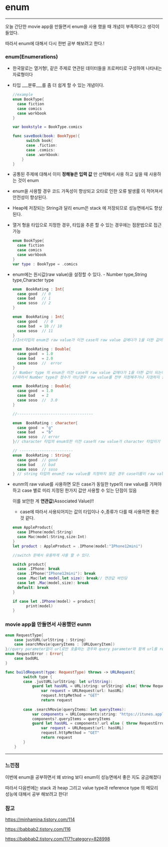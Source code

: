 # enum

---

오늘 간단한 movie app을 만들면서 enum을 사용 했을 때 개념이 부족하다고 생각이 들었다.

따라서 enum에 대해서 다시 한번 공부 해보려고 한다.!

### enum(Enumerations)

* 한국말로는 열거형!, 같은 주제로 연관된 데이터들을 프로퍼티로 구성하여 나타내는 자료형이다

* 타입 ___분류___를 좀 더 쉽게 할 수 있는 개념이다.

  ~~~swift
  //example
  enum BookType{
  	case fiction
  	case comics
  	case workbook
  }
  
  var bookstyle = BookType.comics
  
  func saveBook(book: BookType){
    	switch book{
        case .fiction:
        case .comics:
        case .workbook:
      }
  }
  ~~~

* 공통된 주제에 대해서 이미 __정해놓은 입력 값__ 만 선택해서 사용 하고 싶을 때 사용하는 것이 enum

* enum을 사용할 경우 코드 가독성이 향상되고 오타로 인한 오류 발생률 이 적어져서 안전성이 향상된다.

* Heap에 저장되는 String과 달리 enum은 stack 에 저장되므로 성능면에서도 향상 된다.

* 열거 형을 타입으로 지정한 경우, 타입을 추론 할 수 있는 경우에는 점문법으로 접근가능

  ~~~swift
  enum BookType{
  	case fiction
  	case comics
  	case workbook
  }
  var type : BookType = .comics
  ~~~

* enum에는 원시값(raw value)을 설정할 수 있다. - Number type,String type,Character type

  ~~~swift
  enum  BookRating : Int{
    case good  // 0
    case bad   // 1
    case soso  // 2
  }
  
  enum  BookRating : Int{
    case good   // 0
    case bad  = 10 // 10
    case soso  // 11
  }
  //Int타입의 enum은 raw value가 이전 case의 raw value 값에다가 1을 더한 값이 된다.
  
  enum  BookRating : Double{
    case good  = 1.0
    case bad   = 2.0
    case soso  //  error
  }
  // Number type 의 enum은 이전 case의 raw value 값에다가 1을 더한 값이 되는데 정수값이 아닌 값과 1을 더할 수 없기 때문에 오류가 난다
  //따라서 Number type은 정수가 아닌경우 raw value를 전부 지정해주거나 지정하지 않은 case의 이전 case는 정수여야 한다.
  
  enum  BookRating : Double{
    case good  = 1.0
    case bad   = 2
    case soso  //  3.0
  }
  
  //----------------------------------
  
  enum  BookRating : character{
    case good  = "g"
    case bad   = "b"
    case soso  // error
  }// character 타입의 enum또한 이전 case의 raw value가 character 타입이기 때문에 정수와 더하기 연산을 할수 없다
  
  // ------------------------
  enum  BookRating : String{
    case good  // good
    case bad   // bad
    case soso  // soso
  } // string 타입의 enum은 raw value를 지정하지 않은 경우 case이름이 raw value가 된다.
  ~~~

* eunm의 raw value를 사용하면 모든 case가 동일한 type의 raw value를 가져야 하고 case 별로 미리 지정된 한가지 값만 사용할 수 있는 단점이 있음

  이를 보안한 게 __연관값__(Associated Value)!!

  * case에 따라서 사용되어지는 값의 타입이나 수,종류가 다를 때 사용하면 좋은 것 같다.

  ~~~swift
  enum AppleProduct{
  	case IPhone(model:String)
    case Mac(model:String,size:Int)
  }
  let product : AppleProduct = .IPhone(model:"IPhone12mini")
  
  //switch 문에서 유용하게 사용 할 수 있다.
  
  switch product{
    case .IPhone: break
    case .IPhone("IPhone12mini"): break
    case .Mac(let model,let size): break// 연관값 바인딩
    case let .Mac(model,size): break 
    default: break
  }
  
  if case let .IPhone(model) = product{
    	print(model)
  }
  ~~~

### movie app을 만들면서 사용했던 eunm

~~~swift
enum RequestType{
    case justURL(urlString : String)
    case searchMovie(queryItems : [URLQueryItem])
}//query parameter없이 url로만 호출하는 경우와 query parameter와 함께 url를 request하는 경우 두가지를 enum으로 분류 했다.
enum RequestError : Error{
    case badURL
}

func buildRequest(type: RequestType) throws -> URLRequest{
        switch type {
        case .justURL(urlString: let urlString):
            guard let hasURL = URL(string: urlString) else{ throw RequestError.badURL }
                var request = URLRequest(url: hasURL)
                request.httpMethod = "GET"
                return request
            
        case .searchMovie(queryItems: let queryItems):
            var components = URLComponents(string: "https://itunes.apple.com/search")
            components?.queryItems = queryItems
            guard let hasURL = components?.url else { throw RequestError.badURL }
                var request = URLRequest(url: hasURL)
                request.httpMethod = "GET"
                return request
        }
    }
~~~

---

### 느낀점

이번에 enum을 공부하면서 왜 string 보다 enum이 성능면에서 좋은 지도 궁금해졌다 

따라서 다음번에는 stack 과 heap 그리고 value type과 reference type 의 메모리 성능에 대해서 공부 해보려고 한다!

### 참고

https://minhamina.tistory.com/114

https://babbab2.tistory.com/116

https://babbab2.tistory.com/117?category=828998


